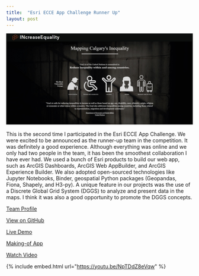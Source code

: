 ```yaml
---
title:  "Esri ECCE App Challenge Runner Up"
layout: post
---
```


![app](/assets/img/20210519/app.png)

This is the second time I participated in the Esri ECCE App Challenge. We were excited to be announced as the runner-up team in the competition. It was definitely a good experience. Although everything was online and we only had two people in the team, it has been the smoothest collaboration I have ever had. We used a bunch of Esri products to build our web app, such as ArcGIS Dashboards, ArcGIS Web AppBuilder, and ArcGIS Experience Builder. We also adopted open-sourced technologies like Jupyter Notebooks, Binder, geospatial Python packages (Geopandas, Fiona, Shapely, and H3-py).  A unique feature in our projects was the use of a Discrete Global Grid System (DGGS) to analyze and present data in the maps. I think it was also a good opportunity to promote the DGGS concepts.

[Team Profile](https://esricanada-ce.github.io/appchallenge/2021/teams/ucalgary/EqualHex/)

[View on GitHub](https://github.com/EsriCanada-CE/ecce-app-challenge-2021/tree/master/EqualHex)

[Live Demo](https://experience.arcgis.com/experience/31ff11c11bbf4d1fb959b46884889f9a)

[Making-of App](https://experience.arcgis.com/experience/adf4eed8b9284d16aba3483f33880016)

[Watch Video](https://youtu.be/NpTDdZ8eVqw)

{% include embed.html url="https://youtu.be/NpTDdZ8eVqw" %}
